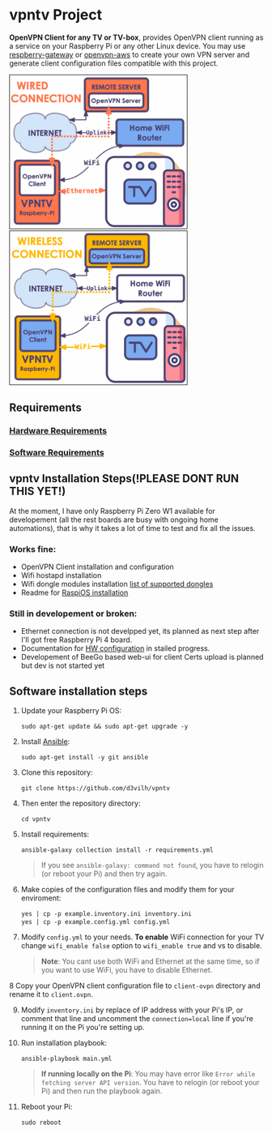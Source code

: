 # vpntv Project
**OpenVPN Client for any TV or TV-box**, provides OpenVPN client running as a service on your Raspberry Pi or any other Linux device. You may use [respberry-gateway](https://github.com/d3vilh/raspberry-gateway) or [openvpn-aws](https://github.com/d3vilh/openvpn-aws) to create your own VPN server and generate client configuration files compatible with this project.

 <img src="https://github.com/d3vilh/vpntv/raw/main/images/vpntv-wired.png" alt="wired connection" width="350" border="1" /> <img src="https://github.com/d3vilh/vpntv/raw/main/images/vpntv-wireless.png" alt="wireless connection" width="350" border="1" /> 

## Requirements
 ### [Hardware Requirements](https://github.com/d3vilh/vpntv-hardware)
 ### [Software Requirements](https://github.com/d3vilh/vpntv-hardware/tree/main/imager-configuration)

## vpntv Installation Steps(!PLEASE DONT RUN THIS YET!)
At the moment, I have only Raspberry Pi Zero W1 available for developement (all the rest boards are busy with ongoing home automations), that is why it takes a lot of time to test and fix all the issues. 

### Works fine:
* OpenVPN Client installation and configuration
* Wifi hostapd installation
* Wifi dongle modules installation [list of supported dongles](https://github.com/d3vilh/vpntv-hardware)
* Readme for [RaspiOS installation](https://github.com/d3vilh/vpntv-hardware/tree/main/imager-configuration)

### Still in developement or broken:
* Ethernet connection is not develpped yet, its planned as next step after I'll got free Raspberry Pi 4 board.
* Documentation for [HW configuration](https://github.com/d3vilh/vpntv-hardware) in stailed progress.
* Developement of BeeGo based web-ui for client Certs upload is planned but dev is not started yet

 ## Software installation steps
  1. Update your Raspberry Pi OS:
     ```shell
     sudo apt-get update && sudo apt-get upgrade -y
     ```
  2. Install [Ansible](https://docs.ansible.com/ansible/latest/installation_guide/intro_installation.html):
     ```shell 
     sudo apt-get install -y git ansible
     ```
  3. Clone this repository: 
     ```shell
     git clone https://github.com/d3vilh/vpntv
     ```
  4. Then enter the repository directory: 
     ```shell 
     cd vpntv
     ```
  5. Install requirements: 
     ```shell
     ansible-galaxy collection install -r requirements.yml
     ```
     > If you see `ansible-galaxy: command not found`, you have to relogin (or reboot your Pi) and then try again.
  6. Make copies of the configuration files and modify them for your enviroment:
     ```shell
     yes | cp -p example.inventory.ini inventory.ini 
     yes | cp -p example.config.yml config.yml
     ```
  7.  Modify `config.yml` to your needs.
     **To enable** WiFi connection for your TV change `wifi_enable false` option to `wifi_enable true` and vs to disable.
     
      > **Note**:  You cant use both WiFi and Ethernet at the same time, so if you want to use WiFi, you have to disable Ethernet.
   
  8 Copy your OpenVPN client configuration file to `client-ovpn` directory and rename it to `client.ovpn`.

  9. Modify `inventory.ini` by replace of IP address with your Pi's IP, or comment that line and uncomment the `connection=local` line if you're running it on the Pi you're setting up.
   
  10. Run installation playbook:
      ```shell
      ansible-playbook main.yml
      ```
      > **If running locally on the Pi**: You may have error like `Error while fetching server API version`. You have to relogin (or reboot your Pi) and then run the playbook again.

  11. Reboot your Pi:
      ```shell
      sudo reboot
      ``` 